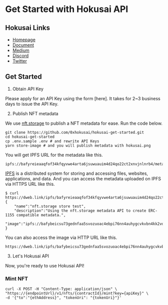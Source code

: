 # Get Started with Hokusai API

## Hokusai Links
- [Homepage](https://hokusai.app)
- [Document](https://docs.hokusai.app)
- [Medium](https://0xhokusai.medium.com)
- [Discord](https://discord.com/invite/34fmuE25G2)
- [Twitter](https://twitter.com/0xHokusai)

## Get Started

1. Obtain API Key

Please apply for an API Key using the form [here].
It takes for 2~3 business days to issue the API Key.

2. Publish NFT metadata

We use [nft.storage](https://nft.storage/) to publish a NFT metadata for ease.
Run the code below.

```
git clone https://github.com/0xhokusai/hokusai-get-started.git
cd hokusai-get-started
cp .env.sample .env # and rewrite API Keys
yarn store-image # and you will publish metadata with hokusai.png
```

You will get IPFS URL for the metadata like this.

```
ipfs://bafyreieaaqfof34kfqyvwe4arta6jsuwuauim4d24qo22ct2xnvjnlnrb4/metadata.json
```

[IPFS](https://docs.ipfs.io/) is a distributed system for storing and accessing files, websites, applications, and data.
And you can access the metadata uploaded on IPFS via HTTPS URL like this.

```
$ curl https://dweb.link/ipfs/bafyreieaaqfof34kfqyvwe4arta6jsuwuauim4d24qo22ct2xnvjnlnrb4/metadata.json
{
    "name":"nft.storage store test",
    "description":"Using the nft.storage metadata API to create ERC-1155 compatible metadata.",
    "image":"ipfs://bafybeicsu73gednfaa5svozuoac4ebpi76nn4auhygcvkvbn4kk2vdv5ey/hokusai.png"
}
```

You can also access the image via HTTP URL like this.
```
https://dweb.link/ipfs/bafybeicsu73gednfaa5svozuoac4ebpi76nn4auhygcvkvbn4kk2vdv5ey/hokusai.png
```

3. Let's Hokusai API

Now, you're ready to use Hokusai API!

### Mint NFT
```
curl -X POST -H "Content-Type: application/json" \ 
"https://{endpointUrl}/v1/nfts/{contractId}/mint?key={apiKey}" \
-d '{"to":"{ethAddress}", "tokenUri": "{tokenUri}"}'
```